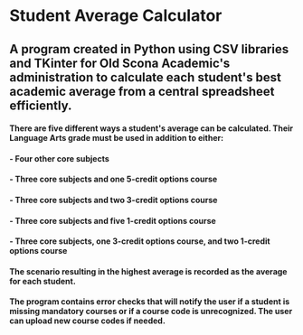 # Student Average Calculator
## A program created in Python using CSV libraries and TKinter for Old Scona Academic's administration to calculate each student's best academic average from a central spreadsheet efficiently. 
#### There are five different ways a student's average can be calculated. Their Language Arts grade must be used in addition to either:
#### - Four other core subjects
#### - Three core subjects and one 5-credit options course
#### - Three core subjects and two 3-credit options course
#### - Three core subjects and five 1-credit options course
#### - Three core subjects, one 3-credit options course, and two 1-credit options course
#### The scenario resulting in the highest average is recorded as the average for each student. 

#### The program contains error checks that will notify the user if a student is missing mandatory courses or if a course code is unrecognized. The user can upload new course codes if needed. 

